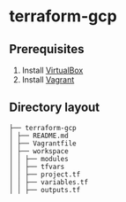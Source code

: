 # terraform-gcp

## Prerequisites
1. Install [VirtualBox](https://www.virtualbox.org/wiki/Downloads)
2. Install [Vagrant](https://www.vagrantup.com/downloads.html)

## Directory layout
```
├── terraform-gcp
│ ├── README.md
│ ├── Vagrantfile
│ ├── workspace
│ │ ├── modules
│ │ ├── tfvars
│ │ ├── project.tf
│ │ ├── variables.tf
│ │ ├── outputs.tf
